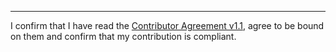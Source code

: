 

______________________________________
I confirm that I have read the [Contributor Agreement v1.1](https://github.com/tegonal/gget/blob/v0.5.1/.github/Contributor%20Agreement.txt), agree to be bound on them and confirm that my contribution is compliant.
